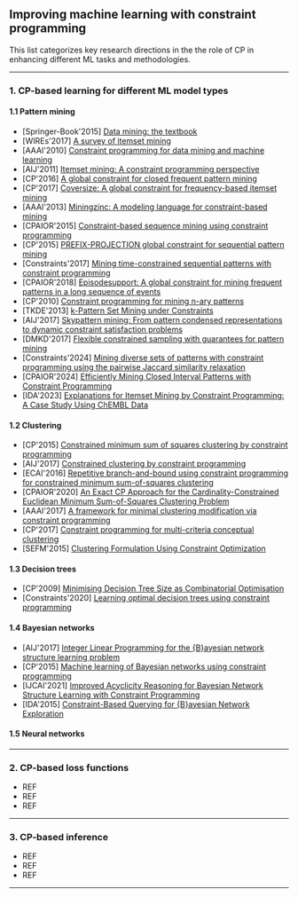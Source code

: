 ## Improving machine learning with constraint programming

This list categorizes key research directions in the the role of CP in enhancing different ML tasks and methodologies.

---
### 1. CP-based learning for different ML model types

#### 1.1 Pattern mining
- [Springer-Book'2015] [Data mining: the textbook](https://link.springer.com/book/10.1007/978-3-319-14142-8)
- [WIREs'2017] [A survey of itemset mining](https://wires.onlinelibrary.wiley.com/doi/abs/10.1002/widm.1207?casa_token=Y0I-ZakXIHUAAAAA%3AitMQBFT2Vxn413XaFZN1aGKxs3xDhKi6heUwEFedjEWrL-UIZLUu8cX0-GE00Yo3DFpV6l2Gr2otOrVI0A)
- [AAAI'2010] [Constraint programming for data mining and machine learning](https://ojs.aaai.org/index.php/AAAI/article/view/7707)
- [AIJ'2011] [Itemset mining: A constraint programming perspective](https://www.sciencedirect.com/science/article/pii/S0004370211000646)
- [CP'2016] [A global constraint for closed frequent pattern mining](https://link.springer.com/chapter/10.1007/978-3-319-44953-1_22)
- [CP'2017] [Coversize: A global constraint for frequency-based itemset mining](https://link.springer.com/chapter/10.1007/978-3-319-66158-2_34)
- [AAAI'2013] [Miningzinc: A modeling language for constraint-based mining](https://dl.acm.org/doi/abs/10.5555/2540128.2540325)
- [CPAIOR'2015] [Constraint-based sequence mining using constraint programming](https://link.springer.com/chapter/10.1007/978-3-319-18008-3_20)
- [CP'2015] [PREFIX-PROJECTION global constraint for sequential pattern mining](https://link.springer.com/chapter/10.1007/978-3-319-23219-5_17)
- [Constraints'2017] [Mining time-constrained sequential patterns with constraint programming](https://link.springer.com/article/10.1007/s10601-017-9272-3)
- [CPAIOR'2018] [Episodesupport: A global constraint for mining frequent patterns in a long sequence of events](https://link.springer.com/chapter/10.1007/978-3-319-93031-2_7)
- [CP'2010] [Constraint programming for mining n-ary patterns](https://link.springer.com/chapter/10.1007/978-3-642-15396-9_44)
- [TKDE'2013] [k-Pattern Set Mining under Constraints](https://ieeexplore.ieee.org/document/6035705)
- [AIJ'2017] [Skypattern mining: From pattern condensed representations to dynamic constraint satisfaction problems](https://www.sciencedirect.com/science/article/pii/S000437021500065X)
- [DMKD'2017] [Flexible constrained sampling with guarantees for pattern mining](https://link.springer.com/article/10.1007/s10618-017-0501-6)
- [Constraints'2024] [Mining diverse sets of patterns with constraint programming using the pairwise Jaccard similarity relaxation](https://link.springer.com/article/10.1007/s10601-024-09373-8)
- [CPAIOR'2024] [Efficiently Mining Closed Interval Patterns with Constraint Programming](https://link.springer.com/chapter/10.1007/978-3-031-60597-0_4)
- [IDA'2023] [Explanations for Itemset Mining by Constraint Programming: A Case Study Using ChEMBL Data](https://link.springer.com/chapter/10.1007/978-3-031-30047-9_17)
  
#### 1.2 Clustering
- [CP'2015] [Constrained minimum sum of squares clustering by constraint programming](https://link.springer.com/chapter/10.1007/978-3-319-23219-5_39)
- [AIJ'2017] [Constrained clustering by constraint programming](https://www.sciencedirect.com/science/article/pii/S0004370215000806)
- [ECAI'2016] [Repetitive branch-and-bound using constraint programming for constrained minimum sum-of-squares clustering](https://ebooks.iospress.nl/doi/10.3233/978-1-61499-672-9-462)
- [CPAIOR'2020] [An Exact CP Approach for the Cardinality-Constrained Euclidean Minimum Sum-of-Squares Clustering Problem](https://link.springer.com/chapter/10.1007/978-3-030-58942-4_17)
- [AAAI'2017] [A framework for minimal clustering modification via constraint programming](https://ojs.aaai.org/index.php/AAAI/article/view/10765)
- [CP'2017] [Constraint programming for multi-criteria conceptual clustering](https://link.springer.com/chapter/10.1007/978-3-319-66158-2_30)
- [SEFM'2015] [Clustering Formulation Using Constraint Optimization](https://link.springer.com/chapter/10.1007/978-3-662-49224-6_9)
  
#### 1.3 Decision trees
- [CP'2009] [Minimising Decision Tree Size as Combinatorial Optimisation](https://link.springer.com/chapter/10.1007/978-3-642-04244-7_16)
- [Constraints'2020] [Learning optimal decision trees using constraint programming](https://link.springer.com/article/10.1007/s10601-020-09312-3)
  
#### 1.4 Bayesian networks
- [AIJ'2017] [Integer Linear Programming for the {B}ayesian network structure learning problem](https://www.sciencedirect.com/science/article/pii/S0004370215000417)
- [CP'2015] [Machine learning of Bayesian networks using constraint programming](https://link.springer.com/chapter/10.1007/978-3-319-23219-5_31)
- [IJCAI'2021] [Improved Acyclicity Reasoning for Bayesian Network Structure Learning with Constraint Programming](https://hal.science/hal-03268019/)
- [IDA'2015] [Constraint-Based Querying for {B}ayesian Network Exploration](https://link.springer.com/chapter/10.1007/978-3-319-24465-5_2)
  
#### 1.5 Neural networks

---
### 2. CP-based loss functions

- REF
- REF
- REF

---

### 3. CP-based inference

- REF
- REF
- REF

---
